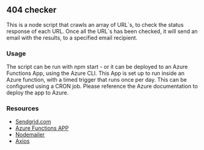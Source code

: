 ## 404 checker
This is a node script that crawls an array of URL´s, to check the status response of each URL. 
Once all the URL´s has been checked, it will send an email with the results, to a specified email recipient. 

### Usage
The script can be run with npm start - or it can be deployed to an Azure Functions App, using the Azure CLI. 
This App is set up to run inside an Azure function, with a timed trigger that runs once per day. This can be configured using a CRON job. 
Please reference the Azure documentation to deploy the app to Azure. 


### Resources
- [Sendgrid.com](https://wwww.sendgrid.com)
- [Azure Functions APP](https://learn.microsoft.com/en-us/azure/azure-functions/functions-overview)
- [Nodemailer](https://nodemailer.com/about/)
- [Axios](https://axios-http.com/)